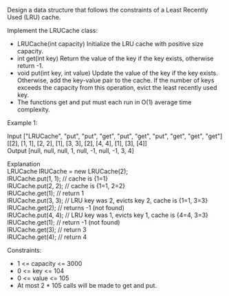 Design a data structure that follows the constraints of a Least Recently Used (LRU) cache.

Implement the LRUCache class:

* LRUCache(int capacity) Initialize the LRU cache with positive size capacity.
* int get(int key) Return the value of the key if the key exists, otherwise return -1.
* void put(int key, int value) Update the value of the key if the key exists. Otherwise, add the key-value pair to the cache. If the number of keys exceeds the capacity from this operation, evict the least recently used key.
* The functions get and put must each run in O(1) average time complexity.



Example 1:

Input
["LRUCache", "put", "put", "get", "put", "get", "put", "get", "get", "get"]
[[2], [1, 1], [2, 2], [1], [3, 3], [2], [4, 4], [1], [3], [4]]  
Output
[null, null, null, 1, null, -1, null, -1, 3, 4]

Explanation  
LRUCache lRUCache = new LRUCache(2);  
lRUCache.put(1, 1); // cache is {1=1}  
lRUCache.put(2, 2); // cache is {1=1, 2=2}  
lRUCache.get(1);    // return 1  
lRUCache.put(3, 3); // LRU key was 2, evicts key 2, cache is {1=1, 3=3}  
lRUCache.get(2);    // returns -1 (not found)  
lRUCache.put(4, 4); // LRU key was 1, evicts key 1, cache is {4=4, 3=3}  
lRUCache.get(1);    // return -1 (not found)  
lRUCache.get(3);    // return 3  
lRUCache.get(4);    // return 4  


Constraints:

* 1 <= capacity <= 3000
* 0 <= key <= 104
* 0 <= value <= 105
* At most 2 * 105 calls will be made to get and put.